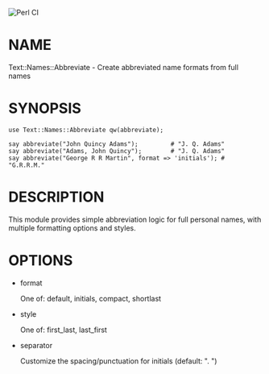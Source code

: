 ![Perl CI](https://github.com/nigelhorne/Text-Names-Abbreviate/actions/workflows/perl-ci.yml/badge.svg)

# NAME

Text::Names::Abbreviate - Create abbreviated name formats from full names

# SYNOPSIS

    use Text::Names::Abbreviate qw(abbreviate);

    say abbreviate("John Quincy Adams");         # "J. Q. Adams"
    say abbreviate("Adams, John Quincy");        # "J. Q. Adams"
    say abbreviate("George R R Martin", format => 'initials'); # "G.R.R.M."

# DESCRIPTION

This module provides simple abbreviation logic for full personal names,
with multiple formatting options and styles.

# OPTIONS

- format

    One of: default, initials, compact, shortlast

- style

    One of: first\_last, last\_first

- separator

    Customize the spacing/punctuation for initials (default: ". ")
